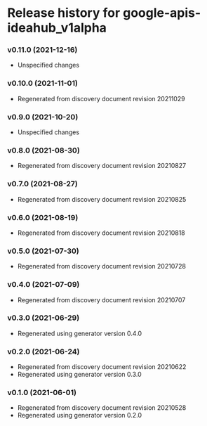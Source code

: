 # Release history for google-apis-ideahub_v1alpha

### v0.11.0 (2021-12-16)

* Unspecified changes

### v0.10.0 (2021-11-01)

* Regenerated from discovery document revision 20211029

### v0.9.0 (2021-10-20)

* Unspecified changes

### v0.8.0 (2021-08-30)

* Regenerated from discovery document revision 20210827

### v0.7.0 (2021-08-27)

* Regenerated from discovery document revision 20210825

### v0.6.0 (2021-08-19)

* Regenerated from discovery document revision 20210818

### v0.5.0 (2021-07-30)

* Regenerated from discovery document revision 20210728

### v0.4.0 (2021-07-09)

* Regenerated from discovery document revision 20210707

### v0.3.0 (2021-06-29)

* Regenerated using generator version 0.4.0

### v0.2.0 (2021-06-24)

* Regenerated from discovery document revision 20210622
* Regenerated using generator version 0.3.0

### v0.1.0 (2021-06-01)

* Regenerated from discovery document revision 20210528
* Regenerated using generator version 0.2.0

